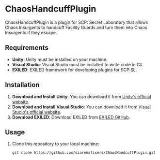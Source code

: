 # ChaosHandcuffPlugin

ChaosHandcuffPlugin is a plugin for SCP: Secret Laboratory that allows Chaos Insurgents to handcuff Facility Guards and turn them into Chaos Insurgents if they escape.

## Requirements

- **Unity**: Unity must be installed on your machine.
- **Visual Studio**: Visual Studio must be installed to write code in C#.
- **EXILED**: EXILED framework for developing plugins for SCP:SL.

## Installation

1. **Download and Install Unity**: You can download it from [Unity's official website](https://unity.com/).
2. **Download and Install Visual Studio**: You can download it from [Visual Studio's official website](https://visualstudio.microsoft.com/).
3. **Download EXILED**: Download EXILED from [EXILED GitHub]( https://github.com/ExMod-Team/EXILED ).

## Usage

1. Clone this repository to your local machine:
   ```sh
   git clone https://github.com/dzarenafixers/ChaosHandcuffPlugin.git
